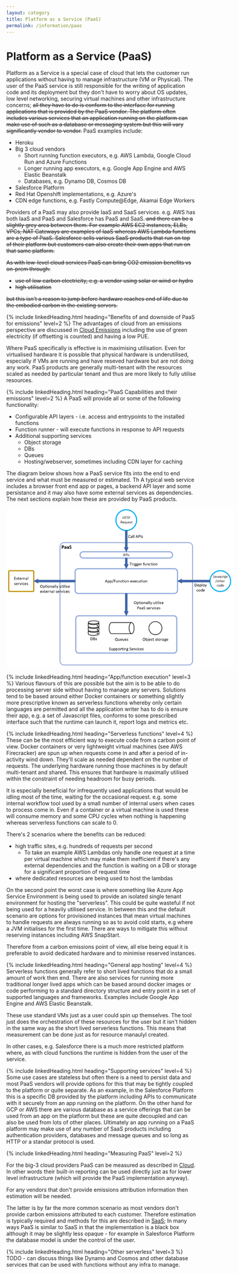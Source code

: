 ```yaml
---
layout: category
title: Platform as a Service (PaaS)
permalink: /information/paas
---
```


# Platform as a Service (PaaS)
Platform as a Service is a special case of cloud that lets the customer run applications without having to manage infrastructure (VM or Physical). 
The user of the PaaS service is still responsible for the writing of application code and its deployment but they don't have to worry about OS updates, low level networking, securing virtual machines and other infrastructure concerns; <s>all they have to do is conform to the interface for running applications that is provided by the PaaS vendor. The platform often includes various services that an application running on the platform can make use of such as a database or messaging system but this will vary significantly vendor to vendor.</s>
PaaS examples include:

* Heroku
* Big 3 cloud vendors
    * Short running function executors, e.g. AWS Lambda, Google Cloud Run and Azure Functions 
    * Longer running app executors, e.g. Google App Engine and AWS Elastic Beanstalk
    * Databases, e.g. Dynamo DB, Cosmos DB
* Salesforce Platform
* Red Hat Openshift implementations, e.g. Azure's
* CDN edge functions, e.g. Fastly Compute@Edge, Akamai Edge Workers


Providers of a PaaS may also provide IaaS and SaaS services. e.g. AWS has both IaaS and PaaS and Salesforce has PaaS and SaaS.<s> and there can be a slightly grey area between them. 
For example AWS EC2 instances, ELBs, VPCs, NAT Gateways are examples of IaaS whereas AWS Lambda functions are a type of PaaS. Salesforce sells various SaaS products that run on top of their platform but customers can also create their own apps that run on that same platform.   </s>

<s>As with low-level cloud services PaaS can bring CO2 emission benefits vs on-prem through:
 * use of low carbon electricity, e.g. a vendor using solar or wind or hydro
 * high utilisation

but this isn't a reason to jump before hardware reaches end of life due to the embodied carbon in the existing servers. </s>

{% include linkedHeading.html heading="Benefits of and downside of PaaS for emissions" level=2 %}
The advantages of cloud from an emissions perspective are discussed in <a href="/information/cloud#environmental-impact-of-cloud-services">Cloud Emissions</a> including the use of green electricity (if offsetting is counted) and having a low PUE. 

Where PaaS specifically is effective is in maximising utilisation. Even for virtualised hardware it is possible that physical hardware is underutilised, especially if VMs are running and have reseved hardware but are not doing any work. PaaS products are generally multi-tenant with the resources scaled as needed by particular tenant and thus are more likely to fully utilise resources. 

{% include linkedHeading.html heading="PaaS Capabilities and their emissions" level=2 %}
A PaaS will provide all or some of the following functionality:
 * Configurable API layers - i.e. access and entrypoints to the installed functions
 * Function runner - will execute functions in response to API requests
 * Additional supporting services
    * Object storage
    * DBs
    * Queues
    * Hosting/webserver, sometimes including CDN layer for caching


The diagram below shows how a PaaS service fits into the end to end service and what must be measured or estimated. Th
A typical web service includes a browser front end app or pages, a backend API layer and some persistance and it may also have some external services as dependencies. The next sections explain how these are provided by PaaS products.  

<img style="max-width:600px" src="/assets/images/PaaS/PaaSComponents2.png"/>

{% include linkedHeading.html heading="App/function execution" level=3 %}
Various flavours of this are possible but the aim is to be able to do processing server side without having to manage any servers. Solutions tend to be based around either Docker containers or something slightly more prescriptive known as serverless functions whereby only certain languages are permitted and all the application writer has to do is ensure their app, e.g. a set of Javascript files, conforms to some prescribed interface such that the runtime can launch it, report logs and metrics etc. 

{% include linkedHeading.html heading="Serverless functions" level=4 %}
These can be the most efficient way to execute code from a carbon point of view. Docker containers or very lightweight virtual machines (see AWS Firecracker) are spun up when requests come in and after a period of in-activity wind down. They'll scale as needed dependent on the number of requests. The underlying hardware running those machines is by default multi-tenant and shared. This ensures that hardware is maximally utilised within the constraint of needing headroom for busy periods. 

It is especially beneficial for infrequently used applications that would be idling most of the time, waiting for the occasional request. e.g. some internal workflow tool used by a small number of internal users when cases to process come in. Even if a container or a virtual machine is used these will consume memory and some CPU cycles when nothing is happening whereas serverless functions can scale to 0.

There's 2 scenarios where the benefits can be reduced:
 * high traffic sites, e.g. hundreds of requests per second
     * To take an example AWS Lambdas only handle one request at a time per virtual machine which may make them inefficient if there's any external dependencies and the function is waiting on a DB or storage for a significant proportion of request time
 * where dedicated resources are being used to host the lambdas

On the second point the worst case is where something like Azure App Service Environment is being used to provide an isolated single tenant environment for hosting the "serverless". This could be quite wasteful if not being used for a heavily utilised service. In between this and the default scenario are options for provisioned instances that mean virtual machines to handle requests are always running so as to avoid cold starts, e.g where a JVM initialises for the first time. There are ways to mitigate this without reserving instances including AWS SnapStart. 

Therefore from a carbon emissions point of view, all else being equal it is preferable to avoid dedicated hardware and to minimise reserved instances.

{% include linkedHeading.html heading="General app hosting" level=4 %}
Serverless functions generally refer to short lived functions that do a small amount of work then end. There are also services for running more traditional longer lived apps which can be based around docker images or code performing to a standard directory structure and entry point in a set of supported languages and frameworks. Examples include Google App Engine and AWS Elastic Beanstalk.

These use standard VMs just as a user could spin up themselves. The tool just does the orchestration of these resources for the user but it isn't hidden in the same way as the short lived serverless functions. 
This means that measurement can be done just as for resource manaulyl created. 

In other cases, e.g. Salesforce there is a much more restricted platform where, as with cloud functions the runtime is hidden from the user of the service. 


{% include linkedHeading.html heading="Supporting services" level=4 %}
Some use cases are stateless but often there is a need to persist data and most PaaS vendors will provide options for this that may be tightly coupled to the platform or quite separate. As an example, in the Salesforce Platform this is a specific DB provided by the platform including APIs to communicate with it securely from an app running on the platform. On the other hand for GCP or AWS there are various database as a service offerings that can be used from an app on the platform but these are quite decoupled and can also be used from lots of other places. Ultimately an app running on a PaaS platform may make use of any number of SaaS products including authentication providers, databases and message queues and so long as HTTP or a standar protocol is used.



{% include linkedHeading.html heading="Measuring PaaS" level=2 %}
<!-- {% include linkedHeading.html heading="Major cloud service providers" level=3 %} -->

For the big-3 cloud providers PaaS can be measured as described in <a href="/information/cloud">Cloud</a>. In other words their built-in reporting can be used directly just as for lower level infrastructure (which will provide the PaaS implementation anyway). 

<!-- {% include linkedHeading.html heading="Other vendors" level=3 %} -->
For any vendors that don't provide emissions attribution information then estimation will be needed. 

 The latter is by far the more common scenario as most vendors don't provide carbon emissions attributed to each customer. Therefore estimation is typically required and methods for this are described in <a href="/information/cloud">SaaS</a>; In many ways PaaS is similar to SaaS in that the implementation is a black box although it may be slightly less opaque - for example in Salesforce Platform the database model is under the control of the user. 
 

 {% include linkedHeading.html heading="Other serverless" level=3 %}
 TODO - can discuss things like Dynamo and Cosmos and other database services that can be used with functions without any infra to manage. 